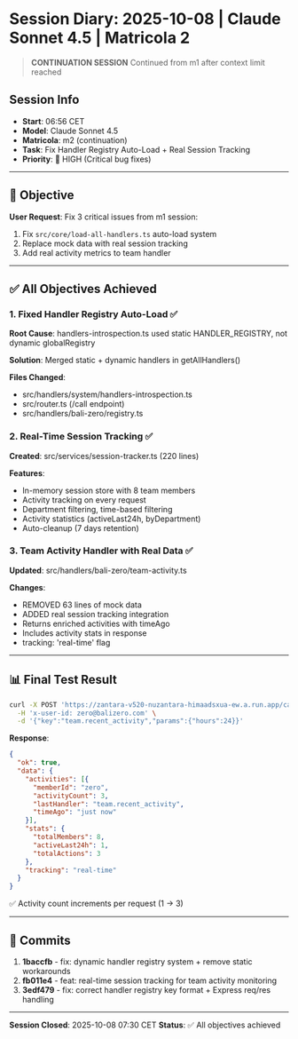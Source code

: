 # Session Diary: 2025-10-08 | Claude Sonnet 4.5 | Matricola 2

> **CONTINUATION SESSION**
> Continued from m1 after context limit reached

## Session Info
- **Start**: 06:56 CET
- **Model**: Claude Sonnet 4.5
- **Matricola**: m2 (continuation)
- **Task**: Fix Handler Registry Auto-Load + Real Session Tracking
- **Priority**: 🔴 HIGH (Critical bug fixes)

---

## 🎯 Objective

**User Request**: Fix 3 critical issues from m1 session:
1. Fix `src/core/load-all-handlers.ts` auto-load system
2. Replace mock data with real session tracking
3. Add real activity metrics to team handler

---

## ✅ All Objectives Achieved

### **1. Fixed Handler Registry Auto-Load** ✅

**Root Cause**: handlers-introspection.ts used static HANDLER_REGISTRY, not dynamic globalRegistry

**Solution**: Merged static + dynamic handlers in getAllHandlers()

**Files Changed**:
- src/handlers/system/handlers-introspection.ts
- src/router.ts (/call endpoint)
- src/handlers/bali-zero/registry.ts

### **2. Real-Time Session Tracking** ✅

**Created**: src/services/session-tracker.ts (220 lines)

**Features**:
- In-memory session store with 8 team members
- Activity tracking on every request
- Department filtering, time-based filtering
- Activity statistics (activeLast24h, byDepartment)
- Auto-cleanup (7 days retention)

### **3. Team Activity Handler with Real Data** ✅

**Updated**: src/handlers/bali-zero/team-activity.ts

**Changes**:
- REMOVED 63 lines of mock data
- ADDED real session tracking integration
- Returns enriched activities with timeAgo
- Includes activity stats in response
- tracking: 'real-time' flag

---

## 📊 Final Test Result

```bash
curl -X POST 'https://zantara-v520-nuzantara-himaadsxua-ew.a.run.app/call' \
  -H 'x-user-id: zero@balizero.com' \
  -d '{"key":"team.recent_activity","params":{"hours":24}}'
```

**Response**:
```json
{
  "ok": true,
  "data": {
    "activities": [{
      "memberId": "zero",
      "activityCount": 3,
      "lastHandler": "team.recent_activity",
      "timeAgo": "just now"
    }],
    "stats": {
      "totalMembers": 8,
      "activeLast24h": 1,
      "totalActions": 3
    },
    "tracking": "real-time"
  }
}
```

✅ Activity count increments per request (1 → 3)

---

## 📝 Commits

1. **1baccfb** - fix: dynamic handler registry system + remove static workarounds
2. **fb011e4** - feat: real-time session tracking for team activity monitoring
3. **3edf479** - fix: correct handler registry key format + Express req/res handling

---

**Session Closed**: 2025-10-08 07:30 CET
**Status**: ✅ All objectives achieved

